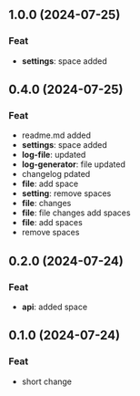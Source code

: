 ## 1.0.0 (2024-07-25)

### Feat

- **settings**: space added

## 0.4.0 (2024-07-25)

### Feat

- readme.md added
- **settings**: space added
- **log-file**: updated
- **log-generator**: file updated
- changelog pdated
- **file**: add   space
- **setting**: remove spaces
- **file**: changes
- **file**: file changes add spaces
- **file**: add spaces
- remove spaces

## 0.2.0 (2024-07-24)

### Feat

- **api**: added space

## 0.1.0 (2024-07-24)

### Feat

- short change
